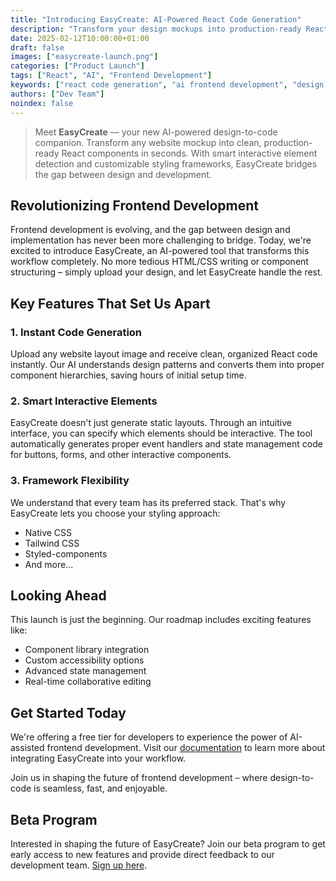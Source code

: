 ```yaml
---
title: "Introducing EasyCreate: AI-Powered React Code Generation"
description: "Transform your design mockups into production-ready React components instantly with our new AI-powered tool."
date: 2025-02-12T10:00:00+01:00
draft: false
images: ["easycreate-launch.png"]
categories: ["Product Launch"]
tags: ["React", "AI", "Frontend Development"]
keywords: ["react code generation", "ai frontend development", "design to code", "react components"]
authors: ["Dev Team"]
noindex: false
---
```

> Meet **EasyCreate** — your new AI-powered design-to-code companion. Transform any website mockup into clean, production-ready React components in seconds. With smart interactive element detection and customizable styling frameworks, EasyCreate bridges the gap between design and development.

## Revolutionizing Frontend Development

Frontend development is evolving, and the gap between design and implementation has never been more challenging to bridge. Today, we're excited to introduce EasyCreate, an AI-powered tool that transforms this workflow completely. No more tedious HTML/CSS writing or component structuring – simply upload your design, and let EasyCreate handle the rest.

## Key Features That Set Us Apart

### 1. Instant Code Generation
Upload any website layout image and receive clean, organized React code instantly. Our AI understands design patterns and converts them into proper component hierarchies, saving hours of initial setup time.

### 2. Smart Interactive Elements
EasyCreate doesn't just generate static layouts. Through an intuitive interface, you can specify which elements should be interactive. The tool automatically generates proper event handlers and state management code for buttons, forms, and other interactive components.

### 3. Framework Flexibility
We understand that every team has its preferred stack. That's why EasyCreate lets you choose your styling approach:
- Native CSS
- Tailwind CSS
- Styled-components
- And more...

## Looking Ahead

This launch is just the beginning. Our roadmap includes exciting features like:
- Component library integration
- Custom accessibility options
- Advanced state management
- Real-time collaborative editing

## Get Started Today

We're offering a free tier for developers to experience the power of AI-assisted frontend development. Visit our [documentation](/docs) to learn more about integrating EasyCreate into your workflow.

Join us in shaping the future of frontend development – where design-to-code is seamless, fast, and enjoyable.

## Beta Program

Interested in shaping the future of EasyCreate? Join our beta program to get early access to new features and provide direct feedback to our development team. [Sign up here](#).
